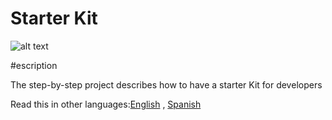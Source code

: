# Starter Kit
![alt text](https://raw.github.com/iamdavid2/javaScript/master/logo.png)

#escription

The step-by-step project describes how to have a starter Kit for developers

Read this in other languages:[English](http://github.com) , [Spanish](http://github.com) 



